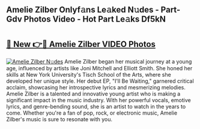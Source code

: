 ## Amelie Zilber Onlyf𝚊ns Le𝚊ked N𝚞des - Part-Gdv Photos Video - Hot Part Le𝚊ks Df5kN

# <h2><a href="http://ab14689.deff.icu/?id=Amelie+Zilber">🔗 New 👉🔴 Amelie Zilber VIDEO Photos</a></h2>

[![Amelie Zilber N𝚞des](https://i.imgur.com/rIISA9y.gif)](http://ab14689.deff.icu/?id=Amelie+Zilber)
Amelie Zilber began her musical journey at a young age, influenced by artists like Joni Mitchell and Elliott Smith. She honed her skills at New York University's Tisch School of the Arts, where she developed her unique style. Her debut EP, "I'll Be Waiting," garnered critical acclaim, showcasing her introspective lyrics and mesmerizing melodies. Amelie Zilber is a talented and innovative young artist who is making a significant impact in the music industry. With her powerful vocals, emotive lyrics, and genre-bending sound, she is an artist to watch in the years to come. Whether you're a fan of pop, rock, or electronic music, Amelie Zilber's music is sure to resonate with you.
